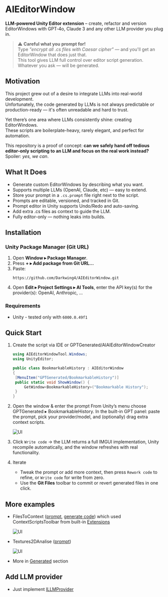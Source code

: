 # AIEditorWindow

**LLM‑powered Unity Editor extension** – create, refactor and version EditorWindows with GPT‑4o, Claude 3 and any other
LLM provider you plug in.

> ⚠️ **Careful what you prompt for!**  
> Type _"encrypt all .cs files with Caesar cipher"_ — and you'll get an EditorWindow that does just that.  
> This tool gives LLM full control over editor script generation.          
> Whatever you ask — will be generated.

## Motivation

This project grew out of a desire to integrate LLMs into real-world development.  
Unfortunately, the code generated by LLMs is not always predictable or production-ready — it's often unreadable and hard
to trust.

Yet there’s one area where LLMs consistently shine: creating EditorWindows.  
These scripts are boilerplate-heavy, rarely elegant, and perfect for automation.

This repository is a proof of concept: **can we safely hand off tedious editor-only scripting to an LLM and focus on the real work instead?**  
Spoiler: _yes, we can_.

## What It Does

- Generate custom EditorWindows by describing what you want.
- Supports multiple LLMs (OpenAI, Claude, etc) — easy to extend.
- Store your prompt in a `.cs.prompt` file right next to the script.
- Prompts are editable, versioned, and tracked in Git.
- Prompt editor in Unity supports Undo/Redo and auto-saving.
- Add extra .cs files as context to guide the LLM.
- Fully editor-only — nothing leaks into builds.

## Installation

### Unity Package Manager (Git URL)

1. Open **Window ▸ Package Manager**.
2. Press **+ ▸ Add package from Git URL…**
3. Paste:
   ```
   https://github.com/Darkwing4/AIEditorWindow.git
   ```
4. Open **Edit ▸ Project Settings ▸ AI Tools**, enter the API key(s) for the provider(s): OpenAI, Anthropic, …

### Requirements

- Unity - tested only with `6000.0.49f1`

## Quick Start

1. Create the script via IDE or GPTGenerated/AIAIEditorWindowCreator
   ```csharp
   using AIEditorWindowTool.Windows;
   using UnityEditor;
   
   public class BookmarkableHistory : AIEditorWindow
   {
    [MenuItem("GPTGenerated/BookmarkableHistory")]
    public static void ShowWindow() {
        GetWindow<BookmarkableHistory>("Bookmarkable History");
    }
   }
   ```
   
2. Open the window & enter the prompt
   From Unity’s menu choose GPTGenerated ▸ BookmarkableHistory.
   In the built-in GPT panel: paste the prompt, pick your provider/model, and (optionally) drag extra context scripts.

   ![UI](docs/.BookmarkableHistory.png)

3. Click `Write code` → the LLM returns a full IMGUI implementation, Unity recompile automatically, and the window refreshes with real functionality.

4. Iterate
   - Tweak the prompt or add more context, then press `Rework code` to refine, or `Write code` for write from zero.
   - Use the **Git Files** toolbar to commit or revert generated files in one click.

## More examples
   - FilesToContext ([prompt](https://github.com/Darkwing4/AIEditorWindow/blob/main/Editor/Windows/Generated/FilesToContext.cs.prompt), [generate code](https://github.com/Darkwing4/AIEditorWindow/blob/main/Editor/Windows/Generated/FilesToContext.cs)) which used ContextScriptsToolbar from built-in [Extensions](https://github.com/Darkwing4/AIEditorWindow/tree/main/Editor/Extensions)

     ![UI](docs/.FilesToContext.png)

   - Textures2DAnalise ([prompt](https://github.com/Darkwing4/AIEditorWindow/blob/main/Editor/Windows/Generated/Texture2DAnalizer.cs.prompt))

     ![UI](docs/.Textures2DAnalise.png)
   
  
 - More in [Generated](https://github.com/Darkwing4/AIEditorWindow/tree/main/Editor/Windows/Generated) section

## Add LLM provider
   - Just implement [ILLMProvider](https://github.com/Darkwing4/AIEditorWindow/tree/main/Editor/LLM/Providers)